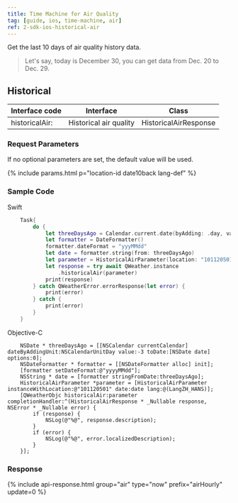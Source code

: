 ```yaml
---
title: Time Machine for Air Quality
tag: [guide, ios, time-machine, air]
ref: 2-sdk-ios-historical-air
---
```


Get the last 10 days of air quality history data.

> Let's say, today is December 30, you can get data from Dec. 20 to Dec. 29.

## Historical

| Interface code     | Interface              | Class                      |
| ------------------ | ---------------------- | -------------------------- |
| historicalAir:     | Historical air quality | HistoricalAirResponse      |

### Request Parameters

If no optional parameters are set, the default value will be used.

{% include params.html p="location-id date10back lang-def" %}

### Sample Code

Swift

```swift
    Task{
        do {
            let threeDaysAgo = Calendar.current.date(byAdding: .day, value: -3, to: Date())!
            let formatter = DateFormatter()
            formatter.dateFormat = "yyyMMdd"
            let date = formatter.string(from: threeDaysAgo)
            let parameter = HistoricalAirParameter(location: "101120501", date: date)
            let response = try await QWeather.instance
                .historicalAir(parameter)
            print(response)
        } catch QWeatherError.errorResponse(let error) {
            print(error)
        } catch {
            print(error)
        }
    }
```

Objective-C

```objc
    NSDate * threeDaysAgo = [[NSCalendar currentCalendar] dateByAddingUnit:NSCalendarUnitDay value:-3 toDate:[NSDate date] options:0];
    NSDateFormatter * formatter = [[NSDateFormatter alloc] init];
    [formatter setDateFormat:@"yyyyMMdd"];
    NSString * date = [formatter stringFromDate:threeDaysAgo];
    HistoricalAirParameter *parameter = [HistoricalAirParameter instanceWithLocation:@"101120501" date:date lang:@(LangZH_HANS)];
    [QWeatherObjc historicalAir:parameter completionHandler:^(HistoricalAirResponse * _Nullable response, NSError * _Nullable error) {
        if (response) {
            NSLog(@"%@", response.description);
        }
        if (error) {
            NSLog(@"%@", error.localizedDescription);
        }
    }];
```

### Response

{% include api-response.html group="air" type="now" prefix="airHourly" update=0 %}
